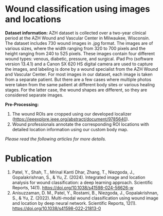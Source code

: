 # Wound classification using images and locations

**Dataset information:** AZH dataset is collected over a two-year clinical period at the AZH Wound and Vascular Center in Milwaukee, Wisconsin. The dataset includes 730 wound images in .jpg format. The images are of various sizes, where the width ranging from 320 to 700 pixels and the height ranging from 240 to 525 pixels. These images contain four different wound types: venous, diabetic, pressure, and surgical. iPad Pro (software version 13.4.1) and a Canon SX 620 HS digital camera are used to capture the images, and labeling is done by a wound specialist from the AZH Wound and Vascular Center. For most images in our dataset, each image is taken from a separate patient. But there are a few cases where multiple photos were taken from the same patient at different body sites or various healing stages. For the latter case, the wound shapes are different, so they are considered separate images.

**Pre-Processing:**
 1. The wound ROIs are cropped using our developed localizer (https://ieeexplore.ieee.org/abstract/document/9785640).
 2. Wound professionals annotate the corresponding ROI locations with detailed location information using our custom body map.

_Please read the following articles for more details._

# Publication
1. Patel, Y., Shah, T., Mrinal Kanti Dhar, Zhang, T., Niezgoda, J., Gopalakrishnan, S., & Yu, Z. (2024). Integrated image and location analysis for wound classification: a deep learning approach. Scientific Reports, 14(1). https://doi.org/10.1038/s41598-024-56626-w
2. Anisuzzaman, D. M., Patel, Y., Rostami, B., Niezgoda, J., Gopalakrishnan, S., & Yu, Z. (2022). Multi-modal wound classification using wound image and location by deep neural network. Scientific Reports, 12(1). https://doi.org/10.1038/s41598-022-21813-0

